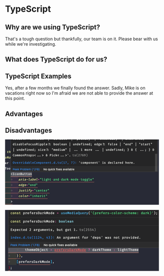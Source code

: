 # TypeScript

## Why are we using TypeScript?

That's a tough question but thankfully, our team is on it. Please bear with us while we're investigating.

## What does TypeScript do for us?

## TypeScript Examples

Yes, after a few months we finally found the answer. Sadly, Mike is on vacations right now so I'm afraid we are not able to provide the answer at this point.

## Advantages



## Disadvantages

![](../.gitbook/assets/image%20%284%29.png)

![](../.gitbook/assets/image%20%283%29.png)

